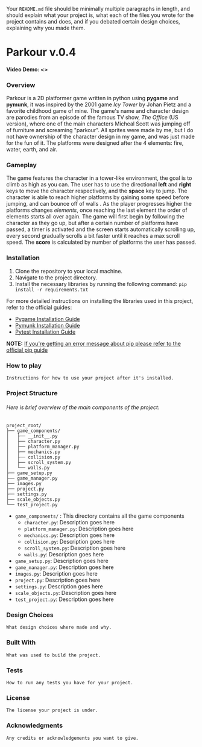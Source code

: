 Your `README.md` file should be minimally multiple paragraphs in length, and should explain what your project is, what each of the files you wrote for the project contains and does, and if you debated certain design choices, explaining why you made them.
# Parkour v.0.4
#### Video Demo: <>
### Overview

Parkour is a 2D platformer game written in python using **pygame** and **pymunk**, it was inspired by the 2001 game *Icy Tower* by Johan Pietz and a favorite childhood game of mine. The game's name and character design are parodies from an episode of the famous TV show, *The Office* (US version), where one of the main characters Micheal Scott was jumping off of furniture and screaming "parkour".  All sprites were made by me, but I do not have ownership of the character design in my game, and was just made for the fun of it. The platforms were designed after the 4 elements: fire, water, earth, and air. 
### Gameplay

The game features the character in a tower-like environment, the goal is to climb as high as you can. The user has to use the directional **left** and **right**  keys to move the character respectively, and the **space** key to jump. The character is able to reach higher platforms by gaining some speed before jumping, and can bounce off of walls . As the player progresses higher the platforms changes *elements*, once reaching the last element the order of elements starts all over again. The game will first begin by following the character as they go up, but after a certain number of platforms have passed, a timer is activated and the screen starts automatically scrolling up, every second gradually scrolls a bit faster until it reaches a max scroll speed. The **score** is calculated by number of platforms the user has passed. 
### Installation

1. Clone the repository to your local machine.
2. Navigate to the project directory.
3. Install the necessary libraries by running the following command:
	`pip install -r requirements.txt`

 For more detailed instructions on installing the libraries used in this project, refer to the official guides:

 - [Pygame Installation Guide](https://www.pygame.org/wiki/GettingStarted)
 - [Pymunk Installation Guide](https://www.pymunk.org/en/latest/installation.html)
 - [Pytest Installation Guide](https://docs.pytest.org/en/7.4.x/getting-started.html)

 **NOTE:**
 [If you're getting an error message about pip please refer to the official pip guide](https://pip.pypa.io/en/stable/getting-started/)

### How to play

```
Instructions for how to use your project after it's installed.
```
### Project Structure

###### Here is brief overview of the main components of the project: 

	project_root/
	├── game_components/
	│   ├── __init__.py
	│   ├── character.py
	│   ├── platform_manager.py
	│   ├── mechanics.py
	│   ├── collision.py
	│   ├── scroll_system.py
	│   └── walls.py
	├── game_setup.py
	├── game_manager.py 
	├── images.py
	├── project.py
	├── settings.py
	├── scale_objects.py
	└── test_project.py

- `game_components/` : This directory contains all the game components
	- `character.py`: Description goes here
	- `platform_manager.py`: Description goes here
	- `mechanics.py`: Description goes here
	- `collision.py`: Description goes here
	- `scroll_system.py`: Description goes here
	- `walls.py`: Description goes here
- `game_setup.py`: Description goes here
- `game_manager.py`: Description goes here
- `images.py`: Description goes here
- `project.py`: Description goes here
- `settings.py`: Description goes here
- `scale_objects.py`: Description goes here
- `test_project.py`: Description goes here

### Design Choices

```
What design choices where made and why.
```
### Built With

```
What was used to build the project.
```
### Tests

```
How to run any tests you have for your project.
```
### License

```
The license your project is under.
```
### Acknowledgments 

```
Any credits or acknowledgements you want to give.
```
